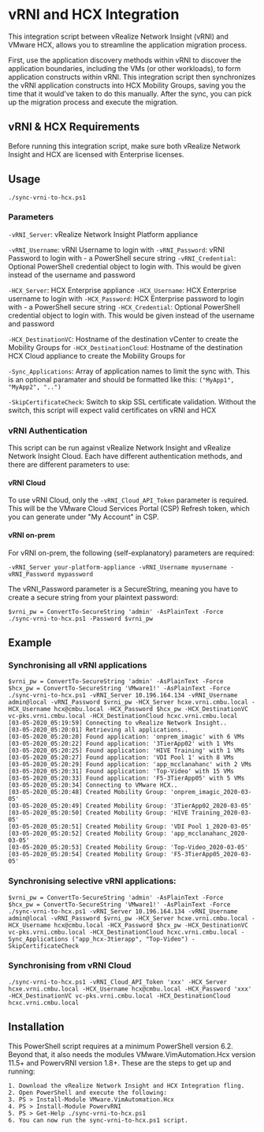 # vRNI and HCX Integration
This integration script between vRealize Network Insight (vRNI) and VMware HCX, allows you to streamline the application migration process.

First, use the application discovery methods within vRNI to discover the application boundaries, including the VMs (or other workloads), to form application constructs within vRNI. This integration script then synchronizes the vRNI application constructs into HCX Mobility Groups, saving you the time that it would've taken to do this manually. After the sync, you can pick up the migration process and execute the migration.

## vRNI & HCX Requirements
Before running this integration script, make sure both vRealize Network Insight and HCX are licensed with Enterprise licenses.

## Usage
```
./sync-vrni-to-hcx.ps1
```

### Parameters

`-vRNI_Server`: vRealize Network Insight Platform appliance

`-vRNI_Username`: vRNI Username to login with
`-vRNI_Password`: vRNI Password to login with - a PowerShell secure string
`-vRNI_Credential`: Optional PowerShell credential object to login with. This would be given instead of the username and password

`-HCX_Server`: HCX Enterprise appliance
`-HCX_Username`: HCX Enterprise username to login with
`-HCX_Password`: HCX Enterprise password to login with - a PowerShell secure string
`-HCX_Credential`: Optional PowerShell credential object to login with. This would be given instead of the username and password

`-HCX_DestinationVC`: Hostname of the destination vCenter to create the Mobility Groups for
`-HCX_DestinationCloud`: Hostname of the destination HCX Cloud appliance to create the Mobility Groups for

`-Sync_Applications`: Array of application names to limit the sync with. This is an optional paramater and should be formatted like this: `("MyApp1", "MyApp2", "..")`

`-SkipCertificateCheck`: Switch to skip SSL certificate validation. Without the switch, this script will expect valid certificates on vRNI and HCX

### vRNI Authentication
This script can be run against vRealize Network Insight and vRealize Network Insight Cloud. Each have different authentication methods, and there are different parameters to use:

#### vRNI Cloud

To use vRNI Cloud, only the `-vRNI_Cloud_API_Token` parameter is required. This will be the VMware Cloud Services Portal (CSP) Refresh token, which you can generate under "My Account" in CSP.

#### vRNI on-prem

For vRNI on-prem, the following (self-explanatory) parameters are required:

`-vRNI_Server your-platform-appliance -vRNI_Username myusername -vRNI_Password mypassword`

The vRNI_Password parameter is a SecureString, meaning you have to create a secure string from your plaintext password:

```
$vrni_pw = ConvertTo-SecureString 'admin' -AsPlainText -Force
./sync-vrni-to-hcx.ps1 -Password $vrni_pw
```

## Example

### Synchronising all vRNI applications
```
$vrni_pw = ConvertTo-SecureString 'admin' -AsPlainText -Force
$hcx_pw = ConvertTo-SecureString 'VMware1!' -AsPlainText -Force
./sync-vrni-to-hcx.ps1 -vRNI_Server 10.196.164.134 -vRNI_Username admin@local -vRNI_Password $vrni_pw -HCX_Server hcxe.vrni.cmbu.local -HCX_Username hcx@cmbu.local -HCX_Password $hcx_pw -HCX_DestinationVC vc-pks.vrni.cmbu.local -HCX_DestinationCloud hcxc.vrni.cmbu.local
[03-05-2020_05:19:59] Connecting to vRealize Network Insight..
[03-05-2020_05:20:01] Retrieving all applications..
[03-05-2020_05:20:20] Found application: 'onprem_imagic' with 6 VMs
[03-05-2020_05:20:22] Found application: '3TierApp02' with 1 VMs
[03-05-2020_05:20:25] Found application: 'HIVE Training' with 1 VMs
[03-05-2020_05:20:27] Found application: 'VDI Pool 1' with 8 VMs
[03-05-2020_05:20:29] Found application: 'app_mcclanahanc' with 2 VMs
[03-05-2020_05:20:31] Found application: 'Top-Video' with 15 VMs
[03-05-2020_05:20:33] Found application: 'F5-3TierApp05' with 5 VMs
[03-05-2020_05:20:34] Connecting to VMware HCX..
[03-05-2020_05:20:48] Created Mobility Group: 'onprem_imagic_2020-03-05'
[03-05-2020_05:20:49] Created Mobility Group: '3TierApp02_2020-03-05'
[03-05-2020_05:20:50] Created Mobility Group: 'HIVE Training_2020-03-05'
[03-05-2020_05:20:51] Created Mobility Group: 'VDI Pool 1_2020-03-05'
[03-05-2020_05:20:52] Created Mobility Group: 'app_mcclanahanc_2020-03-05'
[03-05-2020_05:20:53] Created Mobility Group: 'Top-Video_2020-03-05'
[03-05-2020_05:20:54] Created Mobility Group: 'F5-3TierApp05_2020-03-05'
```

### Synchronising selective vRNI applications:
```
$vrni_pw = ConvertTo-SecureString 'admin' -AsPlainText -Force
$hcx_pw = ConvertTo-SecureString 'VMware1!' -AsPlainText -Force
./sync-vrni-to-hcx.ps1 -vRNI_Server 10.196.164.134 -vRNI_Username admin@local -vRNI_Password $vrni_pw -HCX_Server hcxe.vrni.cmbu.local -HCX_Username hcx@cmbu.local -HCX_Password $hcx_pw -HCX_DestinationVC vc-pks.vrni.cmbu.local -HCX_DestinationCloud hcxc.vrni.cmbu.local -Sync_Applications ("app_hcx-3tierapp", "Top-Video") -SkipCertificateCheck
```

### Synchronising from vRNI Cloud
```
./sync-vrni-to-hcx.ps1 -vRNI_Cloud_API_Token 'xxx' -HCX_Server hcxe.vrni.cmbu.local -HCX_Username hcx@cmbu.local -HCX_Password 'xxx' -HCX_DestinationVC vc-pks.vrni.cmbu.local -HCX_DestinationCloud hcxc.vrni.cmbu.local
```

## Installation

This PowerShell script requires at a minimum PowerShell version 6.2. Beyond that, it also needs the modules VMware.VimAutomation.Hcx version 11.5+ and PowervRNI version 1.8+. These are the steps to get up and running:

```
1. Download the vRealize Network Insight and HCX Integration fling.
2. Open PowerShell and execute the following:
3. PS > Install-Module VMware.VimAutomation.Hcx
4. PS > Install-Module PowervRNI
5. PS > Get-Help ./sync-vrni-to-hcx.ps1
6. You can now run the sync-vrni-to-hcx.ps1 script.
```